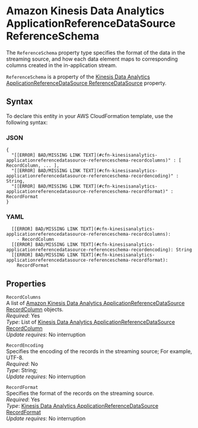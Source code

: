 # Amazon Kinesis Data Analytics ApplicationReferenceDataSource ReferenceSchema<a name="aws-properties-kinesisanalytics-applicationreferencedatasource-referenceschema"></a>

The `ReferenceSchema` property type specifies the format of the data in the streaming source, and how each data element maps to corresponding columns created in the in\-application stream\.

 `ReferenceSchema` is a property of the [Kinesis Data Analytics ApplicationReferenceDataSource ReferenceDataSource](aws-properties-kinesisanalytics-applicationreferencedatasource-referencedatasource.md) property\. 

## Syntax<a name="aws-properties-kinesisanalytics-applicationreferencedatasource-referenceschema-syntax"></a>

To declare this entity in your AWS CloudFormation template, use the following syntax:

### JSON<a name="aws-properties-kinesisanalytics-applicationreferencedatasource-referenceschema-syntax.json"></a>

```
{
  "[[ERROR] BAD/MISSING LINK TEXT](#cfn-kinesisanalytics-applicationreferencedatasource-referenceschema-recordcolumns)" : [ RecordColumn, ... ],
  "[[ERROR] BAD/MISSING LINK TEXT](#cfn-kinesisanalytics-applicationreferencedatasource-referenceschema-recordencoding)" : String,
  "[[ERROR] BAD/MISSING LINK TEXT](#cfn-kinesisanalytics-applicationreferencedatasource-referenceschema-recordformat)" : RecordFormat
}
```

### YAML<a name="aws-properties-kinesisanalytics-applicationreferencedatasource-referenceschema-syntax.yaml"></a>

```
  [[ERROR] BAD/MISSING LINK TEXT](#cfn-kinesisanalytics-applicationreferencedatasource-referenceschema-recordcolumns): 
    - RecordColumn 
  [[ERROR] BAD/MISSING LINK TEXT](#cfn-kinesisanalytics-applicationreferencedatasource-referenceschema-recordencoding): String
  [[ERROR] BAD/MISSING LINK TEXT](#cfn-kinesisanalytics-applicationreferencedatasource-referenceschema-recordformat): 
    RecordFormat
```

## Properties<a name="aws-properties-kinesisanalytics-applicationreferencedatasource-referenceschema-properties"></a>

`RecordColumns`  
A list of [Amazon Kinesis Data Analytics ApplicationReferenceDataSource RecordColumn](aws-properties-kinesisanalytics-applicationreferencedatasource-recordcolumn.md) objects\.  
 *Required*: Yes  
 *Type*: List of [Kinesis Data Analytics ApplicationReferenceDataSource RecordColumn](aws-properties-kinesisanalytics-applicationreferencedatasource-recordcolumn.md)  
 *Update requires*: No interruption 

`RecordEncoding`  
Specifies the encoding of the records in the streaming source; For example, UTF\-8\.  
 *Required*: No  
 *Type*: String;  
 *Update requires*: No interruption 

`RecordFormat`  
Specifies the format of the records on the streaming source\.  
 *Required*: Yes  
 *Type*: [Kinesis Data Analytics ApplicationReferenceDataSource RecordFormat](aws-properties-kinesisanalytics-applicationreferencedatasource-recordformat.md)  
 *Update requires*: No interruption 